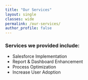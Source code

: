 ```yaml
---
title: "Our Services"
layout: single
classes: wide
permalink: /our-services/
author_profile: false
---
```


### Services we provided include:

* Salesforce Implementation
* Report & Dashboard Enhancement
* Process Optimization
* Increase User Adoption
